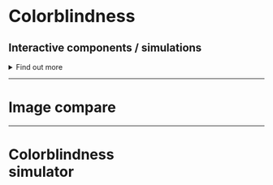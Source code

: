 
# <big>Colorblindness</big>

## Interactive components / simulations

<details>
  <summary>Find out more</summary>
  <h2>This content was hidden</h2>
</details>

---

# Image compare

<ImageCompare :before="'images/before.jpg'" :after="'images/after.jpg'" :full="false" :padding ="{left:20, right:20}" :hideAfter="false"></ImageCompare>

<!--<f-next-button />-->

---

# Colorblindness<br />simulator

<ColorblindnessSimulator />

<!--
<ColorblindnessSimulator :imageUrl="'images/before.jpg'" />
-->